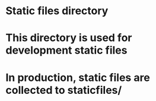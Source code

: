 # Static files directory
# This directory is used for development static files
# In production, static files are collected to staticfiles/
